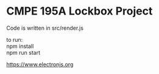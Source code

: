 # CMPE 195A Lockbox Project

Code is written in src/render.js

to run:
<br>
npm install
<br>
npm run start


https://www.electronjs.org